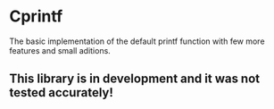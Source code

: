 # Cprintf
The basic implementation of the default printf function with few more features and small aditions.


## This library is in development and it was not tested accurately!
